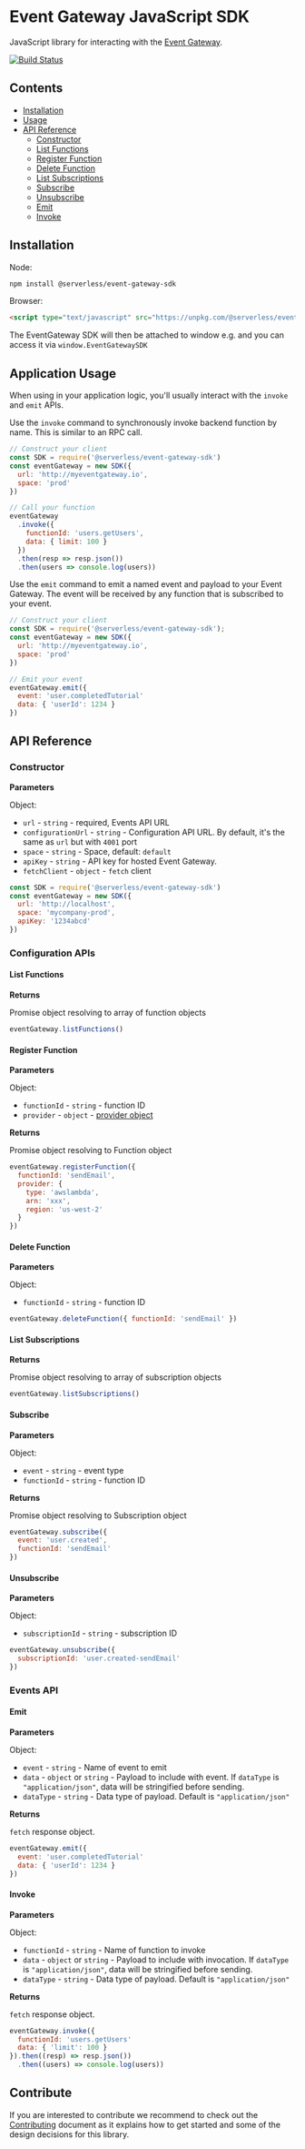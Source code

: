 # Event Gateway JavaScript SDK

JavaScript library for interacting with the [Event Gateway](https://github.com/serverless/event-gateway).

[![Build Status](https://travis-ci.org/serverless/event-gateway-sdk.svg?branch=master)](https://travis-ci.org/serverless/event-gateway-sdk)

## Contents

* [Installation](#installation)
* [Usage](#usage)
* [API Reference](#api-reference)
  * [Constructor](#constructor)
  * [List Functions](#list-functions)
  * [Register Function](#register-function)
  * [Delete Function](#delete-function)
  * [List Subscriptions](#list-subscriptions)
  * [Subscribe](#subscribe)
  * [Unsubscribe](#unsubscribe)
  * [Emit](#emit)
  * [Invoke](#invoke)

## Installation

Node:

```bash
npm install @serverless/event-gateway-sdk
```

Browser:

```html
<script type="text/javascript" src="https://unpkg.com/@serverless/event-gateway-sdk@latest/dist/event-gateway-sdk.min.js"></script>
```

The EventGateway SDK will then be attached to window e.g. and you can access it via `window.EventGatewaySDK`

## Application Usage

When using in your application logic, you'll usually interact with the `invoke` and `emit` APIs.

Use the `invoke` command to synchronously invoke backend function by name. This is similar to an RPC call.

```javascript
// Construct your client
const SDK = require('@serverless/event-gateway-sdk')
const eventGateway = new SDK({
  url: 'http://myeventgateway.io',
  space: 'prod'
})

// Call your function
eventGateway
  .invoke({
    functionId: 'users.getUsers',
    data: { limit: 100 }
  })
  .then(resp => resp.json())
  .then(users => console.log(users))
```

Use the `emit` command to emit a named event and payload to your Event Gateway. The event will be received by any function that is subscribed to your event.

```javascript
// Construct your client
const SDK = require('@serverless/event-gateway-sdk');
const eventGateway = new SDK({
  url: 'http://myeventgateway.io',
  space: 'prod'
})

// Emit your event
eventGateway.emit({
  event: 'user.completedTutorial'
  data: { 'userId': 1234 }
})
```

## API Reference

### Constructor

**Parameters**

Object:

* `url` - `string` - required, Events API URL
* `configurationUrl` - `string` - Configuration API URL. By default, it's the same as `url` but with `4001` port
* `space` - `string` - Space, default: `default`
* `apiKey` - `string` - API key for hosted Event Gateway.
* `fetchClient` - `object` - `fetch` client

```js
const SDK = require('@serverless/event-gateway-sdk')
const eventGateway = new SDK({
  url: 'http://localhost',
  space: 'mycompany-prod',
  apiKey: '1234abcd'
})
```

### Configuration APIs

#### List Functions

**Returns**

Promise object resolving to array of function objects

```js
eventGateway.listFunctions()
```

#### Register Function

**Parameters**

Object:

* `functionId` - `string` - function ID
* `provider` - `object` - [provider object](https://github.com/serverless/event-gateway#register-function)

**Returns**

Promise object resolving to Function object

```js
eventGateway.registerFunction({
  functionId: 'sendEmail',
  provider: {
    type: 'awslambda',
    arn: 'xxx',
    region: 'us-west-2'
  }
})
```

#### Delete Function

**Parameters**

Object:

* `functionId` - `string` - function ID

```js
eventGateway.deleteFunction({ functionId: 'sendEmail' })
```

#### List Subscriptions

**Returns**

Promise object resolving to array of subscription objects

```js
eventGateway.listSubscriptions()
```

#### Subscribe

**Parameters**

Object:

* `event` - `string` - event type
* `functionId` - `string` - function ID

**Returns**

Promise object resolving to Subscription object

```js
eventGateway.subscribe({
  event: 'user.created',
  functionId: 'sendEmail'
})
```

#### Unsubscribe

**Parameters**

Object:

* `subscriptionId` - `string` - subscription ID

```js
eventGateway.unsubscribe({
  subscriptionId: 'user.created-sendEmail'
})
```

### Events API

#### Emit

**Parameters**

Object:

* `event` - `string` - Name of event to emit
* `data` - `object` or `string` - Payload to include with event. If `dataType` is `"application/json"`, data will be stringified before sending.
* `dataType` - `string` - Data type of payload. Default is `"application/json"`

**Returns**

`fetch` response object.

```js
eventGateway.emit({
  event: 'user.completedTutorial'
  data: { 'userId': 1234 }
})
```

#### Invoke

**Parameters**

Object:

* `functionId` - `string` - Name of function to invoke
* `data` - `object` or `string` - Payload to include with invocation. If `dataType` is `"application/json"`, data will be stringified before sending.
* `dataType` - `string` - Data type of payload. Default is `"application/json"`

**Returns**

`fetch` response object.

```js
eventGateway.invoke({
  functionId: 'users.getUsers'
  data: { 'limit': 100 }
}).then((resp) => resp.json())
  .then((users) => console.log(users))
```

## Contribute

If you are interested to contribute we recommend to check out the [Contributing](https://github.com/serverless/event-gateway-sdk/blob/master/CONTRIBUTING.md) document as it explains how to get started and some of the design decisions for this library.
